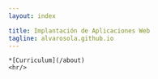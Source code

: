 ```yaml
---
layout: index

title: Implantación de Aplicaciones Web
tagline: alvarosola.github.io
---
```


	*[Curriculum](/about)
	<hr/>